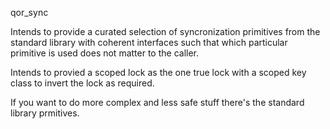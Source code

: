 qor_sync

Intends to provide a curated selection of syncronization primitives from the standard library with coherent interfaces such that which particular primitive is used does not matter to the caller.

Intends to provied a scoped lock as the one true lock with a scoped key class to invert the lock as required.

If you want to do more complex and less safe stuff there's the standard library prmitives.
